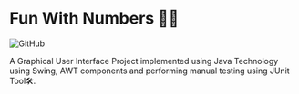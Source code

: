 # Fun With Numbers 🔢🧒

![GitHub](https://img.shields.io/badge/license-GPL--3.0%20License-brightgreen)

A Graphical User Interface Project implemented using Java Technology using Swing, AWT components and performing manual testing using JUnit Tool🛠.
